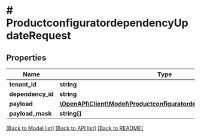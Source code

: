 # # ProductconfiguratordependencyUpdateRequest

## Properties

Name | Type | Description | Notes
------------ | ------------- | ------------- | -------------
**tenant_id** | **string** |  | [optional]
**dependency_id** | **string** |  | [optional]
**payload** | [**\OpenAPI\Client\Model\ProductconfiguratordependencyUpdatePayload**](ProductconfiguratordependencyUpdatePayload.md) |  | [optional]
**payload_mask** | **string[]** |  | [optional]

[[Back to Model list]](../../README.md#models) [[Back to API list]](../../README.md#endpoints) [[Back to README]](../../README.md)
